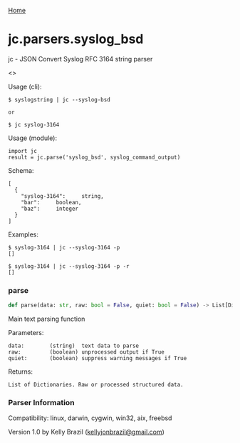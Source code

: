[Home](https://kellyjonbrazil.github.io/jc/)
<a id="jc.parsers.syslog_bsd"></a>

# jc.parsers.syslog\_bsd

jc - JSON Convert Syslog RFC 3164 string parser

<<Short syslog-3164 description and caveats>>

Usage (cli):

    $ syslogstring | jc --syslog-bsd

    or

    $ jc syslog-3164

Usage (module):

    import jc
    result = jc.parse('syslog_bsd', syslog_command_output)

Schema:

    [
      {
        "syslog-3164":     string,
        "bar":     boolean,
        "baz":     integer
      }
    ]

Examples:

    $ syslog-3164 | jc --syslog-3164 -p
    []

    $ syslog-3164 | jc --syslog-3164 -p -r
    []

<a id="jc.parsers.syslog_bsd.parse"></a>

### parse

```python
def parse(data: str, raw: bool = False, quiet: bool = False) -> List[Dict]
```

Main text parsing function

Parameters:

    data:        (string)  text data to parse
    raw:         (boolean) unprocessed output if True
    quiet:       (boolean) suppress warning messages if True

Returns:

    List of Dictionaries. Raw or processed structured data.

### Parser Information
Compatibility:  linux, darwin, cygwin, win32, aix, freebsd

Version 1.0 by Kelly Brazil (kellyjonbrazil@gmail.com)
